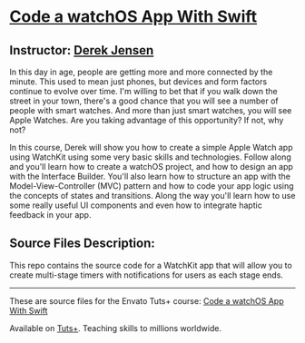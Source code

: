 # [Code a watchOS App With Swift][published url]
## Instructor: [Derek Jensen][instructor url]


In this day in age, people are getting more and more connected by the minute. This used to mean just phones, but devices and form factors continue to evolve over time. I'm willing to bet that if you walk down the street in your town, there's a good chance that you will see a number of people with smart watches. And more than just smart watches, you will see Apple Watches. Are you taking advantage of this opportunity? If not, why not? 

In this course, Derek will show you how to create a simple Apple Watch app using WatchKit using some very basic skills and technologies. Follow along and you'll learn how to create a watchOS project, and how to design an app with the Interface Builder. You'll also learn how to structure an app with the Model-View-Controller (MVC) pattern and how to code your app logic using the concepts of states and transitions. Along the way you'll learn how to use some really useful UI components and even how to integrate haptic feedback in your app.


## Source Files Description:

This repo contains the source code for a WatchKit app that will allow you to create multi-stage timers with notifications for users as each stage ends.

------

These are source files for the Envato Tuts+ course: [Code a watchOS App With Swift][published url]

Available on [Tuts+](https://tutsplus.com). Teaching skills to millions worldwide.

[published url]: https://code.tutsplus.com/courses/code-a-watchos-app-with-swift
[instructor url]: https://tutsplus.com/authors/derek-jensen
